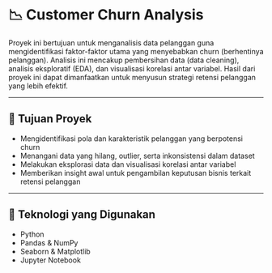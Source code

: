 # 📉 Customer Churn Analysis 

Proyek ini bertujuan untuk menganalisis data pelanggan guna mengidentifikasi faktor-faktor utama yang menyebabkan churn (berhentinya pelanggan). Analisis ini mencakup pembersihan data (data cleaning), analisis eksploratif (EDA), dan visualisasi korelasi antar variabel. Hasil dari proyek ini dapat dimanfaatkan untuk menyusun strategi retensi pelanggan yang lebih efektif.

---

## 🎯 Tujuan Proyek
- Mengidentifikasi pola dan karakteristik pelanggan yang berpotensi churn
- Menangani data yang hilang, outlier, serta inkonsistensi dalam dataset
- Melakukan eksplorasi data dan visualisasi korelasi antar variabel
- Memberikan insight awal untuk pengambilan keputusan bisnis terkait retensi pelanggan

---

## 🧰 Teknologi yang Digunakan
- Python
- Pandas & NumPy
- Seaborn & Matplotlib
- Jupyter Notebook
